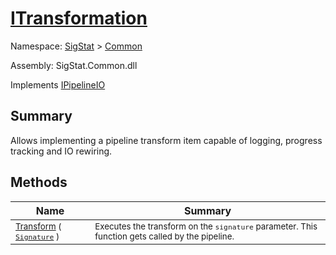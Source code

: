 # [ITransformation](./ITransformation.md)

Namespace: [SigStat]() > [Common](./README.md)

Assembly: SigStat.Common.dll

Implements [IPipelineIO](./Pipeline/IPipelineIO.md)

## Summary
Allows implementing a pipeline transform item capable of logging, progress tracking and IO rewiring.

## Methods

| Name | Summary | 
| --- | --- | 
| <sub>[Transform](./Methods/ITransformation-100663463.md) ( [`Signature`](./Signature.md) )</sub><div style="pointer-events:none; cursor:default; width=500px;"></div>| <sub>Executes the transform on the `signature` parameter.  This function gets called by the pipeline.</sub>| <br>


